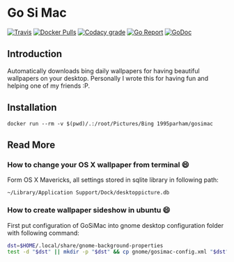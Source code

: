 # Go Si Mac
[![Travis](https://img.shields.io/travis/1995parham/gosimac.svg?style=flat-square)](https://travis-ci.org/1995parham/gosimac)
[![Docker Pulls](https://img.shields.io/docker/pulls/1995parham/gosimac.svg?style=flat-square)](https://hub.docker.com/r/1995parham/gosimac/)
[![Codacy grade](https://img.shields.io/codacy/grade/fa84da9d770f4487bb1d6d6d74154267.svg?style=flat-square)](https://www.codacy.com/app/1995parham/gosimac?utm_source=github.com&amp;utm_medium=referral&amp;utm_content=1995parham/gosimac&amp;utm_campaign=Badge_Grade)
[![Go Report](https://goreportcard.com/badge/github.com/1995parham/gosimac?style=flat-square)](https://goreportcard.com/report/github.com/1995parham/gosimac)
[![GoDoc](https://img.shields.io/badge/godoc-reference-blue.svg?style=flat-square)](http://godoc.org/github.com/1995parham/gosimac)

## Introduction

Automatically downloads bing daily wallpapers for having beautiful wallpapers on your desktop.
Personally I wrote this for having fun and helping one of my friends :P.

## Installation

```
docker run --rm -v $(pwd)/.:/root/Pictures/Bing 1995parham/gosimac
```

## Read More

### How to change your OS X wallpaper from terminal :smile:

Form OS X Mavericks, all settings stored in sqlite library in following
path:

`~/Library/Application Support/Dock/desktoppicture.db`

### How to create wallpaper sideshow in ubuntu :smile:

First put configuration of GoSiMac into gnome desktop configuration folder
with following command:
```sh
dst=$HOME/.local/share/gnome-background-properties
test -d "$dst" || mkdir -p "$dst" && cp gnome/gosimac-config.xml "$dst"
```
